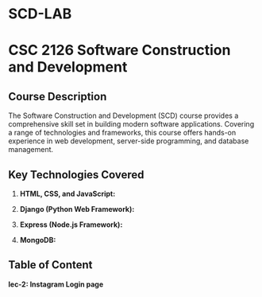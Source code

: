 # SCD-LAB

# CSC 2126 Software Construction and Development

## Course Description

The Software Construction and Development (SCD) course provides a comprehensive skill set in building modern software applications. Covering a range of technologies and frameworks, this course offers hands-on experience in web development, server-side programming, and database management.

## Key Technologies Covered

1. **HTML, CSS, and JavaScript:**

2. **Django (Python Web Framework):**

3. **Express (Node.js Framework):**

4. **MongoDB:**

<h2>Table of Content</h2>

**lec-2: Instagram Login page**
